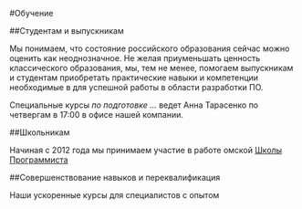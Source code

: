 
#Обучение


##Студентам и выпускникам

Мы понимаем, что состояние российского образования сейчас можно оценить как неоднозначное.
Не желая приуменьшать ценность классического образования, мы, тем не менее, помогаем выпускникам и студентам приобретать практические навыки и компетенции необходимые в для успешной работы в области разработки ПО.

Специальные курсы _по подготовке ..._ ведет Анна Тарасенко по четвергам в 17:00 в офисе нашей компании.

##Школьникам

Начиная с 2012 года мы принимаем участие в работе омской [Школы Программиста](http://progschool.ru)

<!-- Тем не менее, ценность классического образования в области программирования очень велика. -->

##Совершенствование навыков и переквалификация

Наши ускоренные курсы для специалистов с опытом
